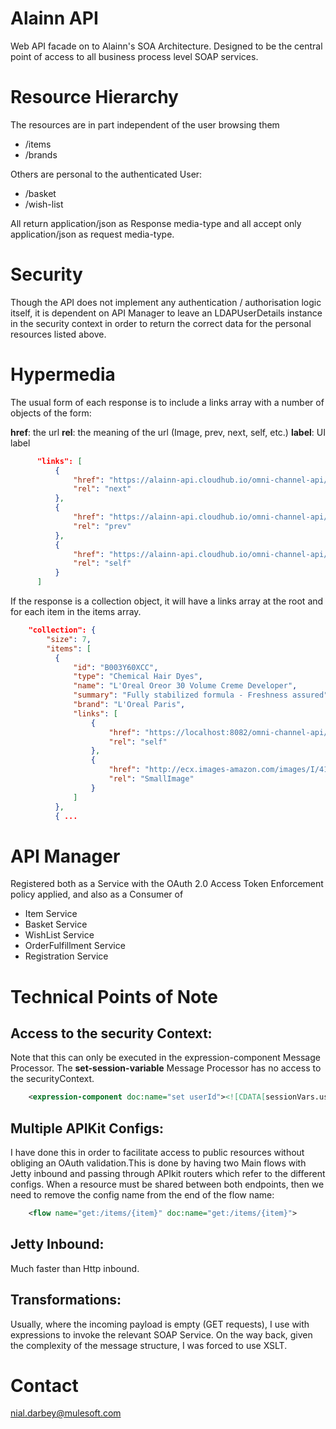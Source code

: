 # Alainn API

Web API facade on to Alainn's SOA Architecture. Designed to be the central point of access to all business process level SOAP services.

# Resource Hierarchy

The resources are in part independent of the user browsing them

* /items
* /brands

Others are personal to the authenticated User: 

* /basket
* /wish-list

All return application/json as Response media-type and all accept only application/json as request media-type.

# Security

Though the API does not implement any authentication / authorisation logic itself, it is dependent on API Manager to leave an LDAPUserDetails instance in the security context in order to return the correct data for the personal resources listed above.

# Hypermedia

The usual form of each response is to include a links array with a number of objects of the form:

**href**: the url
**rel**:  the meaning of the url (Image, prev, next, self, etc.)
**label**: UI label

```json
	  "links": [
	      {
	          "href": "https://alainn-api.cloudhub.io/omni-channel-api/v1.0?pageIndex=28&pageSize=7",
	          "rel": "next"
	      },
	      {
	          "href": "https://alainn-api.cloudhub.io/omni-channel-api/v1.0?pageIndex=14&pageSize=7",
	          "rel": "prev"
	      },
	      {
	          "href": "https://alainn-api.cloudhub.io/omni-channel-api/v1.0/items",
	          "rel": "self"
	      }
	  ]
```

If the response is a collection object, it will have a links array at the root and for each item in the items array.

```json
	"collection": {
		"size": 7,
		"items": [
		  {
		      "id": "B003Y60XCC",
		      "type": "Chemical Hair Dyes",
		      "name": "L'Oreal Oreor 30 Volume Creme Developer",
		      "summary": "Fully stabilized formula - Freshness assured",
		      "brand": "L'Oreal Paris",
		      "links": [
		          {
		              "href": "https://localhost:8082/omni-channel-api/v1.0/items/B003Y60XCC",
		              "rel": "self"
		          },
		          {
		              "href": "http://ecx.images-amazon.com/images/I/41MWX6KNAuL._SL75_.jpg",
		              "rel": "SmallImage"
		          }
		      ]
		  },
		  { ...
```

# API Manager

Registered both as a Service with the OAuth 2.0 Access Token Enforcement policy applied, and also as a Consumer of 

* Item Service
* Basket Service
* WishList Service
* OrderFulfillment Service
* Registration Service 

# Technical Points of Note

## Access to the security Context:

Note that this can only be executed in the expression-component Message Processor. The **set-session-variable** Message Processor has no access to the securityContext.

```xml
	<expression-component doc:name="set userId"><![CDATA[sessionVars.userId = _muleEvent.session.securityContext.authentication.principal.username]]></expression-component>
``` 


## Multiple APIKit Configs:
	
I have done this in order to facilitate access to public resources without obliging an OAuth validation.This is done by having two Main flows with Jetty inbound and passing through APIkit routers which refer to the different configs. When a resource must be shared between both endpoints, then we need to remove the config name from the end of the flow name:

```xml
	<flow name="get:/items/{item}" doc:name="get:/items/{item}">
```

## Jetty Inbound:

Much faster than Http inbound.

## Transformations:

Usually, where the incoming payload is empty (GET requests), I use <parse-template /> with expressions to invoke the relevant SOAP Service. On the way back, given the complexity of the message structure, I was forced to use XSLT.


# Contact

nial.darbey@mulesoft.com


